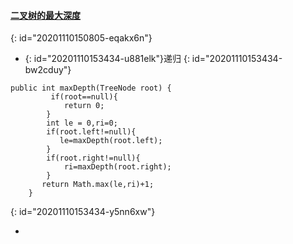 #### [二叉树的最大深度](https://leetcode-cn.com/problems/maximum-depth-of-binary-tree/)
{: id="20201110150805-eqakx6n"}

* {: id="20201110153434-u881elk"}递归
{: id="20201110153434-bw2cduy"}

```
public int maxDepth(TreeNode root) {
         if(root==null){
            return 0;
        }
        int le = 0,ri=0;
        if(root.left!=null){
           le=maxDepth(root.left);
        }
        if(root.right!=null){
            ri=maxDepth(root.right);
        }
       return Math.max(le,ri)+1;
    }
```
{: id="20201110153434-y5nn6xw"}

*

